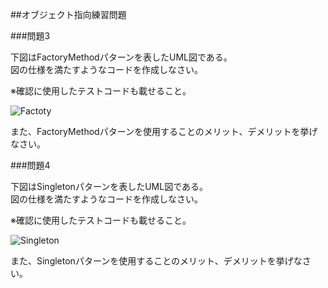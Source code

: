 ##オブジェクト指向練習問題

###問題3

下図はFactoryMethodパターンを表したUML図である。<br />
図の仕様を満たすようなコードを作成しなさい。

※確認に使用したテストコードも載せること。

![Factoty](https://cacoo.com/diagrams/POCaopVR2iby2aeR-A2358.png)

また、FactoryMethodパターンを使用することのメリット、デメリットを挙げなさい。

###問題4

下図はSingletonパターンを表したUML図である。<br />
図の仕様を満たすようなコードを作成しなさい。

※確認に使用したテストコードも載せること。

![Singleton](https://cacoo.com/diagrams/POCaopVR2iby2aeR-AC48E.png)

また、Singletonパターンを使用することのメリット、デメリットを挙げなさい。
